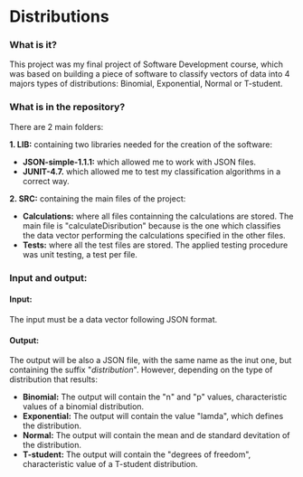 # Distributions

### What is it?
This project was my final project of Software Development course, which was based on building a piece of software to classify vectors of data into 4 majors types of distributions: Binomial, Exponential, Normal or T-student.

### What is in the repository?
There are 2 main folders:

<b>1. LIB:</b> containing two libraries needed for the creation of the software:

  * <b>JSON-simple-1.1.1:</b> which allowed me to work with JSON files.<br>
  * <b>JUNIT-4.7.</b> which allowed me to test my classification algorithms in a correct way.
  
<b>2. SRC:</b> containing the main files of the project:

  * <b>Calculations:</b> where all files containning the calculations are stored. The main file is "calculateDisribution" because is the one which classifies the data vector performing the calculations specified in the other files.<br>
  * <b>Tests:</b> where all the test files are stored. The applied testing procedure was unit testing, a test per file.
  
### Input and output:

#### Input:
The input must be a data vector following JSON format.

#### Output:
The output will be also a JSON file, with the same name as the inut one, but containing the suffix "_distribution_<current time>". However, depending on the type of distribution that results:

* <b>Binomial:</b> The output will contain the "n" and "p" values, characteristic values of a binomial distribution.
* <b>Exponential:</b> The output will contain the value "lamda", which defines the distribution.
* <b>Normal:</b> The output will contain the mean and de standard devitation of the distribution.
* <b>T-student:</b> The output will contain the "degrees of freedom", characteristic value of a T-student distribution.
